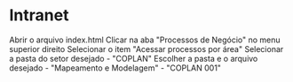 # Intranet

Abrir o arquivo index.html
Clicar na aba "Processos de Negócio" no menu superior direito
Selecionar o item "Acessar processos por área"
Selecionar a pasta do setor desejado - "COPLAN"
Escolher a pasta e o arquivo desejado - "Mapeamento e Modelagem" - "COPLAN 001"
